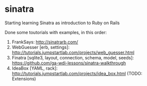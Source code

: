 # sinatra
Starting learning Sinatra as introduction to Ruby on Rails

Done some toutorials with examples, in this order:

1. FrankSays: http://sinatrarb.com/
2. WebGuesser [erb, settings]: http://tutorials.jumpstartlab.com/projects/web_guesser.html
3. Finatra [sqlite3, layout, connection, schema, model, seeds]: https://github.com/ga-wdi-lessons/sinatra-walkthrough
4. IdeaBox [YAML, rack]: http://tutorials.jumpstartlab.com/projects/idea_box.html (TODO: Extensions)
